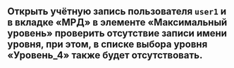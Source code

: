 ## Открыть учётную запись пользователя `user1` и в вкладке «МРД» в элементе «Максимальный уровень» проверить отсутствие записи имени уровня, при этом, в списке выбора уровня «Уровень_4» также будет отсутствовать.

